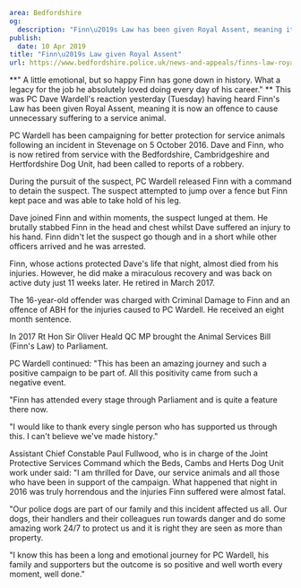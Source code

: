 ```yaml
area: Bedfordshire
og:
  description: "Finn\u2019s Law has been given Royal Assent, meaning it is now an offence to cause unnecessary suffering to a service animal."
publish:
  date: 10 Apr 2019
title: "Finn\u2019s Law given Royal Assent"
url: https://www.bedfordshire.police.uk/news-and-appeals/finns-law-royal-assent
```

**" A little emotional, but so happy Finn has gone down in history. What a legacy for the job he absolutely loved doing every day of his career." ** This was PC Dave Wardell's reaction yesterday (Tuesday) having heard Finn's Law has been given Royal Assent, meaning it is now an offence to cause unnecessary suffering to a service animal.

PC Wardell has been campaigning for better protection for service animals following an incident in Stevenage on 5 October 2016. Dave and Finn, who is now retired from service with the Bedfordshire, Cambridgeshire and Hertfordshire Dog Unit, had been called to reports of a robbery.

During the pursuit of the suspect, PC Wardell released Finn with a command to detain the suspect. The suspect attempted to jump over a fence but Finn kept pace and was able to take hold of his leg.

Dave joined Finn and within moments, the suspect lunged at them. He brutally stabbed Finn in the head and chest whilst Dave suffered an injury to his hand. Finn didn't let the suspect go though and in a short while other officers arrived and he was arrested.

Finn, whose actions protected Dave's life that night, almost died from his injuries. However, he did make a miraculous recovery and was back on active duty just 11 weeks later. He retired in March 2017.

The 16-year-old offender was charged with Criminal Damage to Finn and an offence of ABH for the injuries caused to PC Wardell. He received an eight month sentence.

In 2017 Rt Hon Sir Oliver Heald QC MP brought the Animal Services Bill (Finn's Law) to Parliament.

PC Wardell continued: "This has been an amazing journey and such a positive campaign to be part of. All this positivity came from such a negative event.

"Finn has attended every stage through Parliament and is quite a feature there now.

"I would like to thank every single person who has supported us through this. I can't believe we've made history."

Assistant Chief Constable Paul Fullwood, who is in charge of the Joint Protective Services Command which the Beds, Cambs and Herts Dog Unit work under said: "I am thrilled for Dave, our service animals and all those who have been in support of the campaign. What happened that night in 2016 was truly horrendous and the injuries Finn suffered were almost fatal.

"Our police dogs are part of our family and this incident affected us all. Our dogs, their handlers and their colleagues run towards danger and do some amazing work 24/7 to protect us and it is right they are seen as more than property.

"I know this has been a long and emotional journey for PC Wardell, his family and supporters but the outcome is so positive and well worth every moment, well done."
